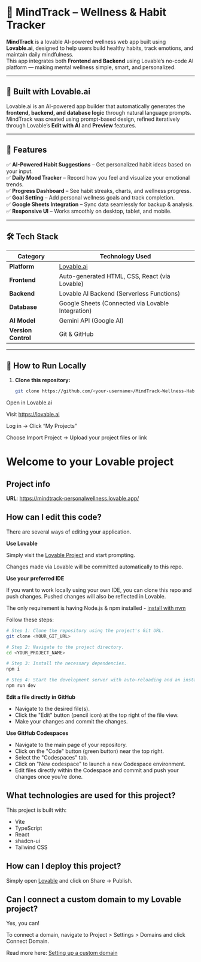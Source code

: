 # 🌿 MindTrack – Wellness & Habit Tracker

**MindTrack** is a lovable AI-powered wellness web app built using **Lovable.ai**, designed to help users build healthy habits, track emotions, and maintain daily mindfulness.  
This app integrates both **Frontend and Backend** using Lovable’s no-code AI platform — making mental wellness simple, smart, and personalized.

---

## 💖 Built with Lovable.ai

Lovable.ai is an AI-powered app builder that automatically generates the **frontend, backend, and database logic** through natural language prompts.  
MindTrack was created using prompt-based design, refined iteratively through Lovable’s **Edit with AI** and **Preview** features.

---

## 🧠 Features

✅ **AI-Powered Habit Suggestions** – Get personalized habit ideas based on your input.  
✅ **Daily Mood Tracker** – Record how you feel and visualize your emotional trends.  
✅ **Progress Dashboard** – See habit streaks, charts, and wellness progress.  
✅ **Goal Setting** – Add personal wellness goals and track completion.  
✅ **Google Sheets Integration** – Sync data seamlessly for backup & analysis.  
✅ **Responsive UI** – Works smoothly on desktop, tablet, and mobile.  

---

## 🛠️ Tech Stack

| Category | Technology Used |
|-----------|-----------------|
| **Platform** | [Lovable.ai](https://lovable.ai) |
| **Frontend** | Auto-generated HTML, CSS, React (via Lovable) |
| **Backend** | Lovable AI Backend (Serverless Functions) |
| **Database** | Google Sheets (Connected via Lovable Integration) |
| **AI Model** | Gemini API (Google AI) |
| **Version Control** | Git & GitHub |

---

## 🚀 How to Run Locally

1. **Clone this repository:**
   ```bash
   git clone https://github.com/<your-username>/MindTrack-Wellness-Habit-Tracker.git
Open in Lovable.ai

Visit https://lovable.ai

Log in → Click “My Projects”

Choose Import Project → Upload your project files or link 

















# Welcome to your Lovable project

## Project info

**URL**: https://mindtrack-personalwellness.lovable.app/
## How can I edit this code?

There are several ways of editing your application.

**Use Lovable**

Simply visit the [Lovable Project](https://mindtrack-personalwellness.lovable.app/) and start prompting.

Changes made via Lovable will be committed automatically to this repo.

**Use your preferred IDE**

If you want to work locally using your own IDE, you can clone this repo and push changes. Pushed changes will also be reflected in Lovable.

The only requirement is having Node.js & npm installed - [install with nvm](https://github.com/nvm-sh/nvm#installing-and-updating)

Follow these steps:

```sh
# Step 1: Clone the repository using the project's Git URL.
git clone <YOUR_GIT_URL>

# Step 2: Navigate to the project directory.
cd <YOUR_PROJECT_NAME>

# Step 3: Install the necessary dependencies.
npm i

# Step 4: Start the development server with auto-reloading and an instant preview.
npm run dev
```

**Edit a file directly in GitHub**

- Navigate to the desired file(s).
- Click the "Edit" button (pencil icon) at the top right of the file view.
- Make your changes and commit the changes.

**Use GitHub Codespaces**

- Navigate to the main page of your repository.
- Click on the "Code" button (green button) near the top right.
- Select the "Codespaces" tab.
- Click on "New codespace" to launch a new Codespace environment.
- Edit files directly within the Codespace and commit and push your changes once you're done.

## What technologies are used for this project?

This project is built with:

- Vite
- TypeScript
- React
- shadcn-ui
- Tailwind CSS

## How can I deploy this project?

Simply open [Lovable](https://lovable.dev/projects/9a4869a3-af27-4ad2-951f-e4d996084967) and click on Share -> Publish.

## Can I connect a custom domain to my Lovable project?

Yes, you can!

To connect a domain, navigate to Project > Settings > Domains and click Connect Domain.

Read more here: [Setting up a custom domain](https://docs.lovable.dev/features/custom-domain#custom-domain)
